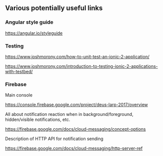## Various potentially useful links

### Angular style guide

https://angular.io/styleguide

### Testing

https://www.joshmorony.com/how-to-unit-test-an-ionic-2-application/

https://www.joshmorony.com/introduction-to-testing-ionic-2-applications-with-testbed/

### Firebase

Main console

https://console.firebase.google.com/project/deus-larp-2017/overview

All about notification reaction when in background/foreground, hidden/visible notifications, etc.

https://firebase.google.com/docs/cloud-messaging/concept-options

Description of HTTP API for notification sending

https://firebase.google.com/docs/cloud-messaging/http-server-ref
